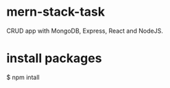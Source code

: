 # mern-stack-task
CRUD app with MongoDB, Express, React and NodeJS.

# install packages
$ npm intall
